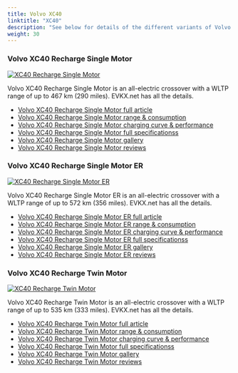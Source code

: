 ```yaml
---
title: Volvo XC40
linktitle: "XC40"
description: "See below for details of the different variants of Volvo XC40"
weight: 30
---
```

### Volvo XC40 Recharge Single Motor

<a href="xc40_recharge_single_motor/"><img src="https://media.evkx.net/multimedia/models/volvo/xc40/xc40_recharge_single_motor/main_1_st.jpg" class="img-fluid" alt="XC40 Recharge Single Motor" ></a>

Volvo XC40 Recharge Single Motor is an all-electric crossover with a WLTP range of up to 467 km (290 miles). EVKX.net has all the details. 

- [Volvo XC40 Recharge Single Motor full article](xc40_recharge_single_motor/)
- [Volvo XC40 Recharge Single Motor range & consumption](xc40_recharge_single_motor/rangeandconsumption)
- [Volvo XC40 Recharge Single Motor charging curve & performance](xc40_recharge_single_motor/chargingcurve)
- [Volvo XC40 Recharge Single Motor full specificationss](xc40_recharge_single_motor/specifications)
- [Volvo XC40 Recharge Single Motor gallery](xc40_recharge_single_motor/gallery)
- [Volvo XC40 Recharge Single Motor reviews](xc40_recharge_single_motor/reviews)

### Volvo XC40 Recharge Single Motor ER

<a href="xc40_recharge_single_motor_er/"><img src="https://media.evkx.net/multimedia/models/volvo/xc40/xc40_recharge_single_motor_er/main_1_st.jpg" class="img-fluid" alt="XC40 Recharge Single Motor ER" ></a>

Volvo XC40 Recharge Single Motor ER is an all-electric crossover with a WLTP range of up to 572 km (356 miles). EVKX.net has all the details. 

- [Volvo XC40 Recharge Single Motor ER full article](xc40_recharge_single_motor_er/)
- [Volvo XC40 Recharge Single Motor ER range & consumption](xc40_recharge_single_motor_er/rangeandconsumption)
- [Volvo XC40 Recharge Single Motor ER charging curve & performance](xc40_recharge_single_motor_er/chargingcurve)
- [Volvo XC40 Recharge Single Motor ER full specificationss](xc40_recharge_single_motor_er/specifications)
- [Volvo XC40 Recharge Single Motor ER gallery](xc40_recharge_single_motor_er/gallery)
- [Volvo XC40 Recharge Single Motor ER reviews](xc40_recharge_single_motor_er/reviews)

### Volvo XC40 Recharge Twin Motor

<a href="xc40_recharge_twin_motor/"><img src="https://media.evkx.net/multimedia/models/volvo/xc40/xc40_recharge_twin_motor/main_1_st.jpg" class="img-fluid" alt="XC40 Recharge Twin Motor" ></a>

Volvo XC40 Recharge Twin Motor is an all-electric crossover with a WLTP range of up to 535 km (333 miles). EVKX.net has all the details. 

- [Volvo XC40 Recharge Twin Motor full article](xc40_recharge_twin_motor/)
- [Volvo XC40 Recharge Twin Motor range & consumption](xc40_recharge_twin_motor/rangeandconsumption)
- [Volvo XC40 Recharge Twin Motor charging curve & performance](xc40_recharge_twin_motor/chargingcurve)
- [Volvo XC40 Recharge Twin Motor full specificationss](xc40_recharge_twin_motor/specifications)
- [Volvo XC40 Recharge Twin Motor gallery](xc40_recharge_twin_motor/gallery)
- [Volvo XC40 Recharge Twin Motor reviews](xc40_recharge_twin_motor/reviews)

